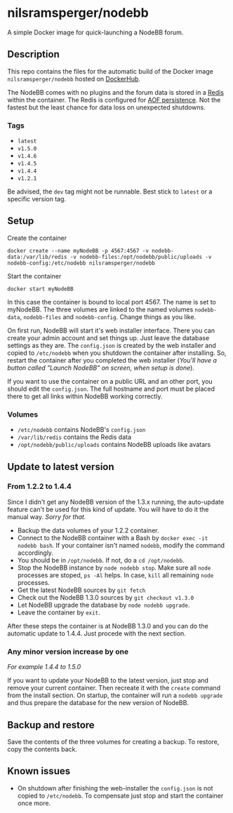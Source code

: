 # nilsramsperger/nodebb
A simple Docker image for quick-launching a NodeBB forum.

## Description
This repo contains the files for the automatic build of the Docker image `nilsramsperger/nodebb` hosted on [DockerHub](https://hub.docker.com/r/nilsramsperger/nodebb/).

The NodeBB comes with no plugins and the forum data is stored in a [Redis](http://redis.io) within the container. 
The Redis is configured for [AOF persistence](http://redis.io/topics/persistence). 
Not the fastest but the least chance for data loss on unexpected shutdowns.

### Tags
* `latest`
* `v1.5.0`
* `v1.4.6`
* `v1.4.5`
* `v1.4.4`
* `v1.2.1`

Be advised, the `dev` tag might not be runnable. 
Best stick to `latest` or a specific version tag.

## Setup
Create the container

`docker create --name myNodeBB -p 4567:4567 -v nodebb-data:/var/lib/redis -v nodebb-files:/opt/nodebb/public/uploads -v nodebb-config:/etc/nodebb nilsramsperger/nodebb`

Start the container

`docker start myNodeBB`

In this case the container is bound to local port 4567. 
The name is set to myNodeBB. 
The three volumes are linked to the named volumes `nodebb-data`, `nodebb-files` and `nodebb-config`. 
Change things as you like.

On first run, NodeBB will start it's web installer interface. 
There you can create your admin account and set things up. 
Just leave the database settings as they are.
The `config.json` is created by the web installer and copied to `/etc/nodebb` when you shutdown the container after installing.
So, restart the container after you completed the web installer (_You'll have a button called "Launch NodeBB" on screen, when setup is done_).

If you want to use the container on a public URL and an other port, you should edit the `config.json`.
The full hostname and port must be placed there to get all links within NodeBB working correctly.

### Volumes
* `/etc/nodebb` contains NodeBB's `config.json`
* `/var/lib/redis` contains the Redis data
* `/opt/nodebb/public/uploads` contains NodeBB uploads like avatars

## Update to latest version

### From 1.2.2 to 1.4.4
Since I didn't get any NodeBB version of the 1.3.x running, the auto-update feature can't be used for this kind of update.
You will have to do it the manual way. _Sorry for that._

* Backup the data volumes of your 1.2.2 container.
* Connect to the NodeBB container with a Bash by `docker exec -it nodebb bash`.
If your container isn't named `nodebb`, modify the command accordingly.
* You should be in `/opt/nodebb`. 
If not, do a `cd /opt/nodebb`.
* Stop the NodeBB instance by `node nodebb stop`.
Make sure all `node` processes are stoped, `ps -Al` helps.
In case, `kill` all remaining `node` processes.
* Get the latest NodeBB sources by `git fetch`
* Check out the NodeBB 1.3.0 sources by `git checkout v1.3.0`
* Let NodeBB upgrade the database by `node nodebb upgrade`.
* Leave the container by `exit`.

After these steps the container is at NodeBB 1.3.0 and you can do the automatic update to 1.4.4.
Just procede with the next section.

### Any minor version increase by one
_For example 1.4.4 to 1.5.0_

If you want to update your NodeBB to the latest version, just stop and remove your current container.
Then recreate it with the `create` command from the install section.
On startup, the container will run a `nodebb upgrade` and thus prepare the database for the new version of NodeBB.

## Backup and restore
Save the contents of the three volumes for creating a backup. 
To restore, copy the contents back.

## Known issues
* On shutdown after finishing the web-installer the `config.json` is not copied to `/etc/nodebb`.
To compensate just stop and start the container once more.